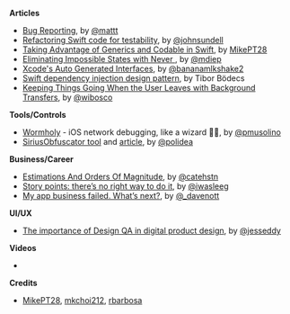 **Articles**

* [Bug Reporting](https://nshipster.com/bug-reporting/), by [@mattt](https://twitter.com/mattt)
* [Refactoring Swift code for testability](https://www.swiftbysundell.com/posts/refactoring-swift-code-for-testability), by [@johnsundell](https://twitter.com/johnsundell)
* [Taking Advantage of Generics and Codable in Swift](https://medium.com/@mpesate/taking-advantage-of-generics-and-codable-in-swift-b5e28cdeb6fa), by [MikePT28](https://twitter.com/mikept28)
* [Eliminating Impossible States with Never ](http://matt.diephouse.com/2018/07/eliminating-impossible-states-with-never/), by [@mdiep](https://twitter.com/mdiep)
* [Xcode's Auto Generated Interfaces](https://deadbeef.me/2018/07/auto-generated-interfaces), by [@bananamlkshake2](https://twitter.com/Bananamlkshake2)
* [Swift dependency injection design pattern](https://theswiftdev.com/2018/07/17/swift-dependency-injection-design-pattern/), by Tibor Bödecs
* [Keeping Things Going When the User Leaves with Background Transfers](https://williamboles.me/keeping-things-going-when-the-user-leaves-with-urlsession-and-background-transfers/), by [@wibosco](https://twitter.com/wibosco)


**Tools/Controls**

* [Wormholy](https://github.com/pmusolino/Wormholy) - iOS network debugging, like a wizard 🧙‍♂️, by [@pmusolino](https://twitter.com/pmusolino)
* [SiriusObfuscator tool](https://github.com/Polidea/SiriusObfuscator) and [article](https://www.polidea.com/blog/open-source-code-obfuscation-tool-for-protecting-ios-apps/), by [@polidea](https://twitter.com/polidea)

**Business/Career**

* [Estimations And Orders Of Magnitude](https://cate.blog/2018/07/17/estimations-and-orders-of-magnitude/), by [@catehstn](https://twitter.com/catehstn/)
* [Story points: there’s no right way to do it](https://www.sicpers.info/2018/07/story-points/), by [@iwasleeg](https://twitter.com/iwasleeg)
* [My app business failed. What’s next?](https://www.davenott.co.uk/2018/07/11/my-app-business-failed-whats-next/), by [@_davenott](https://www.twitter.com/_davenott)


**UI/UX**

* [The importance of Design QA in digital product design](https://uxdesign.cc/the-importance-of-design-qa-in-digital-product-design-c3f3d128270), by [@jesseddy](https://twitter.com/jesseddy)

**Videos**

* 

**Credits**

* [MikePT28](https://github.com/MikePT28), [mkchoi212](https://github.com/mkchoi212), [rbarbosa](https://github.com/rbarbosa)
